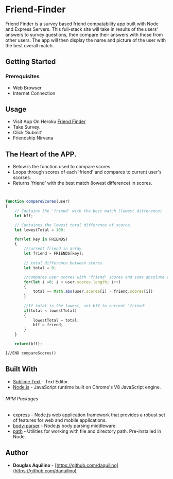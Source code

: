# Friend-Finder

Friend Finder is a survey based friend compatability app built with Node and Express Servers.
This full-stack site will take in results of the users' answers to survey questions, then compare their answers with those from other users.  The app will then display the name and picture of the user with the best overall match.

## Getting Started

### Prerequisites

* Web Browser
* Internet Connection 

## Usage

- Visit App On Heroku [Friend Finder](https://fierce-cove-50826.herokuapp.com/)
- Take Survey.
- Click 'Submit'
- Friendship Nirvana

## The Heart of the APP.
	
* Below is the function used to compare scores.
* Loops through scores of each 'friend' and compares to current user's scorses.
* Returns 'friend' with the best match (lowest difference) in scores. 


```javascript


function compareScores(user)
{
	// Contains the 'friend' with the best match (lowest difference)  
	let bff;

	// Containes the lowest total difference of scores.
	let lowestTotal = 100;

	for(let key in FRIENDS)
	{
		//current friend in array 
		let friend = FRIENDS[key];
		
		// total difference between scores.
		let total = 0;

		//compares user scores with 'friend' scores and sums absolute value of difference.
		for(let i =0; i < user.scores.length; i++)
		{
			total += Math.abs(user.scores[i] - friend.scores[i])		
		}	
	
		//If total is the lowest, set bff to current 'friend'
		if(total < lowestTotal)
		{
			lowestTotal = total;
			bff = friend;
		}	
	}	

	return(bff);

}//END compareScores()

```

## Built With

* [Sublime Text](https://www.sublimetext.com/) - Text Editor.
* [Node.js](https://nodejs.org) - JavaScript runtime built on Chrome's V8 JavaScript engine.

###### NPM Packages

* [express](https://www.npmjs.com/package/express)	- Node.js web application framework that provides a robust set of features for web and mobile applications.
* [body-parser]() - Node.js body parsing middleware.
* [path](https://nodejs.org/docs/latest/api/path.html)	-  Utilities for working with file and directory path.  Pre-installed in Node.


## Author

* **Douglas Aquilino** - [https://github.com/daquilino](https://github.com/daquilino)



